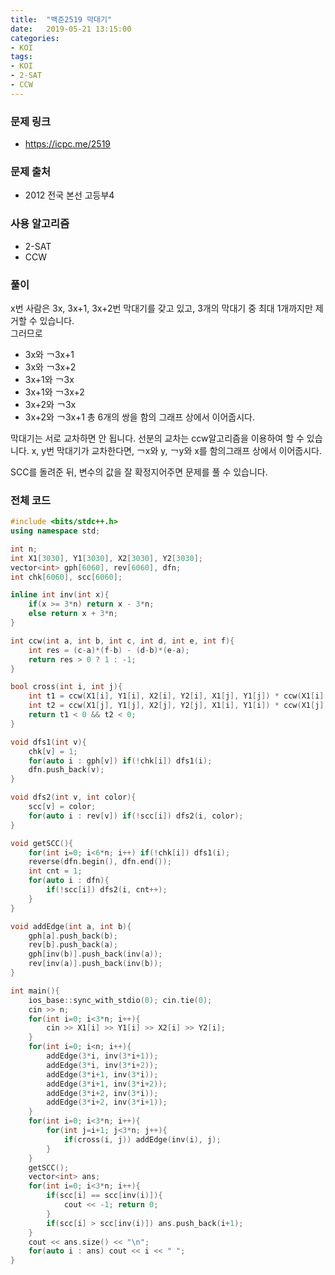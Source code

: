 ```yaml
---
title:  "백준2519 막대기"
date:   2019-05-21 13:15:00
categories:
- KOI
tags:
- KOI
- 2-SAT
- CCW
---
```


### 문제 링크
* https://icpc.me/2519

### 문제 출처
* 2012 전국 본선 고등부4

### 사용 알고리즘
* 2-SAT
* CCW

### 풀이
x번 사람은 3x, 3x+1, 3x+2번 막대기를 갖고 있고, 3개의 막대기 중 최대 1개까지만 제거할 수 있습니다.<br>
그러므로
* 3x와 ￢3x+1
* 3x와 ￢3x+2
* 3x+1와 ￢3x
* 3x+1와 ￢3x+2
* 3x+2와 ￢3x
* 3x+2와 ￢3x+1 총 6개의 쌍을 함의 그래프 상에서 이어줍시다.

막대기는 서로 교차하면 안 됩니다. 선분의 교차는 ccw알고리즘을 이용하여 할 수 있습니다. x, y번 막대기가 교차한다면, ￢x와 y, ￢y와 x를 함의그래프 상에서 이어줍시다.

SCC를 돌려준 뒤, 변수의 값을 잘 확정지어주면 문제를 풀 수 있습니다.

### 전체 코드
```cpp
#include <bits/stdc++.h>
using namespace std;

int n;
int X1[3030], Y1[3030], X2[3030], Y2[3030];
vector<int> gph[6060], rev[6060], dfn;
int chk[6060], scc[6060];

inline int inv(int x){
	if(x >= 3*n) return x - 3*n;
	else return x + 3*n;
}

int ccw(int a, int b, int c, int d, int e, int f){
	int res = (c-a)*(f-b) - (d-b)*(e-a);
	return res > 0 ? 1 : -1;
}

bool cross(int i, int j){
	int t1 = ccw(X1[i], Y1[i], X2[i], Y2[i], X1[j], Y1[j]) * ccw(X1[i], Y1[i], X2[i], Y2[i], X2[j], Y2[j]);
	int t2 = ccw(X1[j], Y1[j], X2[j], Y2[j], X1[i], Y1[i]) * ccw(X1[j], Y1[j], X2[j], Y2[j], X2[i], Y2[i]);
	return t1 < 0 && t2 < 0;
}

void dfs1(int v){
	chk[v] = 1;
	for(auto i : gph[v]) if(!chk[i]) dfs1(i);
	dfn.push_back(v);
}

void dfs2(int v, int color){
	scc[v] = color;
	for(auto i : rev[v]) if(!scc[i]) dfs2(i, color);
}

void getSCC(){
	for(int i=0; i<6*n; i++) if(!chk[i]) dfs1(i);
	reverse(dfn.begin(), dfn.end());
	int cnt = 1;
	for(auto i : dfn){
		if(!scc[i]) dfs2(i, cnt++);
	}
}

void addEdge(int a, int b){
	gph[a].push_back(b);
	rev[b].push_back(a);
	gph[inv(b)].push_back(inv(a));
	rev[inv(a)].push_back(inv(b));
}

int main(){
	ios_base::sync_with_stdio(0); cin.tie(0);
	cin >> n;
	for(int i=0; i<3*n; i++){
		cin >> X1[i] >> Y1[i] >> X2[i] >> Y2[i];
	}
	for(int i=0; i<n; i++){
		addEdge(3*i, inv(3*i+1));
		addEdge(3*i, inv(3*i+2));
		addEdge(3*i+1, inv(3*i));
		addEdge(3*i+1, inv(3*i+2));
		addEdge(3*i+2, inv(3*i));
		addEdge(3*i+2, inv(3*i+1));
	}
	for(int i=0; i<3*n; i++){
		for(int j=i+1; j<3*n; j++){
			if(cross(i, j)) addEdge(inv(i), j);
		}
	}
	getSCC();
	vector<int> ans;
	for(int i=0; i<3*n; i++){
		if(scc[i] == scc[inv(i)]){
			cout << -1; return 0;
		}
		if(scc[i] > scc[inv(i)]) ans.push_back(i+1);
	}
	cout << ans.size() << "\n";
	for(auto i : ans) cout << i << " ";
}
```
